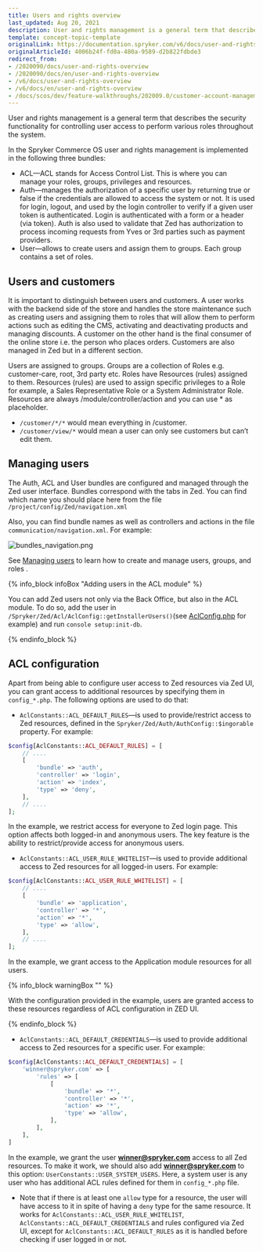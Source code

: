 ```yaml
---
title: Users and rights overview
last_updated: Aug 20, 2021
description: User and rights management is a general term that describes the security functionality for controlling user access to perform various roles throughout the system
template: concept-topic-template
originalLink: https://documentation.spryker.com/v6/docs/user-and-rights-overview
originalArticleId: 4006b24f-fd0a-480a-9589-d2b822fdbde3
redirect_from:
- /2020090/docs/user-and-rights-overview
- /2020090/docs/en/user-and-rights-overview
- /v6/docs/user-and-rights-overview
- /v6/docs/en/user-and-rights-overview
- /docs/scos/dev/feature-walkthroughs/202009.0/customer-account-management-feature-walkthrough/user-and-rights-overview.html
---
```


User and rights management is a general term that describes the security functionality for controlling user access to perform various roles throughout the system.

In the Spryker Commerce OS user and rights management is implemented in the following three bundles:

* ACL—ACL stands for Access Control List. This is where you can manage your roles, groups, privileges and resources.
* Auth—manages the authorization of a specific user by returning true or false if the credentials are allowed to access the system or not. It is used for login, logout, and used by the login controller to verify if a given user token is authenticated. Login is authenticated with a form or a header (via token). Auth is also used to validate that Zed has authorization to process incoming requests from Yves or 3rd parties such as payment providers.
* User—allows to create users and assign them to groups. Each group contains a set of roles.

## Users and customers

It is important to distinguish between users and customers. A user works with the backend side of the store and handles the store maintenance such as creating users and assigning them to roles that will allow them to perform actions such as editing the CMS, activating and deactivating products and managing discounts. A customer on the other hand is the final consumer of the online store i.e. the person who places orders. Customers are also managed in Zed but in a different section.

Users are assigned to groups. Groups are a collection of Roles e.g. customer-care, root, 3rd party etc. Roles have Resources (rules) assigned to them. Resources (rules) are used to assign specific privileges to a Role for example, a Sales Representative Role or a System Administrator Role. Resources are always /module/controller/action and you can use * as placeholder.

* `/customer/*/*` would mean everything in /customer.
* `/customer/view/*` would mean a user can only see customers but can’t edit them.

## Managing users

The Auth, ACL and User bundles are configured and managed through the Zed user interface. Bundles correspond with the tabs in Zed. You can find which name you should place here from the file `/project/config/Zed/navigation.xml`

Also, you can find bundle names as well as controllers and actions in the file `communication/navigation.xml`. For example:

![bundles_navigation.png](https://cdn.document360.io/9fafa0d5-d76f-40c5-8b02-ab9515d3e879/Images/Documentation/bundles_navigation.png)

See [Managing users](/docs/scos/user/back-office-user-guides/{{page.version}}/users/roles-groups-and-users/managing-users.html) to learn how to create and manage users, groups, and roles .

<a name="add-acl"></a>

{% info_block infoBox "Adding users in the ACL module" %}

You can add Zed users not only via the Back Office, but also in the ACL module. To do so, add the user in `/Spryker/Zed/Acl/AclConfig::getInstallerUsers()`(see [AclConfig.php](https://github.com/spryker/acl/blob/d3193c9259ed2f2b6815f3b2c9f52f4e4e250bbe/src/Spryker/Zed/Acl/AclConfig.php) for example) and run `console setup:init-db`.

{% endinfo_block %}

## ACL configuration

Apart from being able to configure user access to Zed resources via Zed UI, you can grant access to additional resources by specifying them in `config_*.php`. The following options are used to do that:

* `AclConstants::ACL_DEFAULT_RULES`—is used to provide/restrict access to Zed resources, defined in the `Spryker/Zed/Auth/AuthConfig::$ingorable` property. For example:

```php
$config[AclConstants::ACL_DEFAULT_RULES] = [
    // ....
    [
        'bundle' => 'auth',
        'controller' => 'login',
        'action' => 'index',
        'type' => 'deny',
    ],
    // ....
];
```

In the example, we restrict access for everyone to Zed login page. This option affects both logged-in and anonymous users. The key feature is the ability to restrict/provide access for anonymous users.

* `AclConstants::ACL_USER_RULE_WHITELIST`—is used to provide additional access to Zed resources for all logged-in users. For example:

```php
$config[AclConstants::ACL_USER_RULE_WHITELIST] = [
    // ....
    [
        'bundle' => 'application',
        'controller' => '*',
        'action' => '*',
        'type' => 'allow',
    ],
    // ....
];
```
In the example, we grant access to the Application module resources for all users.

{% info_block warningBox "" %}

With the configuration provided in the example, users are granted access to these resources regardless of ACL configuration in ZED UI.

{% endinfo_block %}



* `AclConstants::ACL_DEFAULT_CREDENTIALS`—is used to provide additional access to Zed resources for a specific user. For example:

```php
$config[AclConstants::ACL_DEFAULT_CREDENTIALS] = [
    'winner@spryker.com' => [
        'rules' => [
            [
                'bundle' => '*',
                'controller' => '*',
                'action' => '*',
                'type' => 'allow',
            ],
        ],
    ],
]
```

In the example, we grant the user **winner@spryker.com** access to all Zed resources. To make it work, we should also add **winner@spryker.com** to this option: `UserConstants::USER_SYSTEM_USERS`. Here, a system user is any user who has additional ACL rules defined for them in `config_*.php` file.

* Note that if there is at least one `allow` type for a resource, the user will have access to it in spite of having a `deny` type for the same resource. It works for `AclConstants::ACL_USER_RULE_WHITELIST`, `AclConstants::ACL_DEFAULT_CREDENTIALS` and rules configured via Zed UI, except for `AclConstants::ACL_DEFAULT_RULES` as it is handled before checking if user logged in or not.

